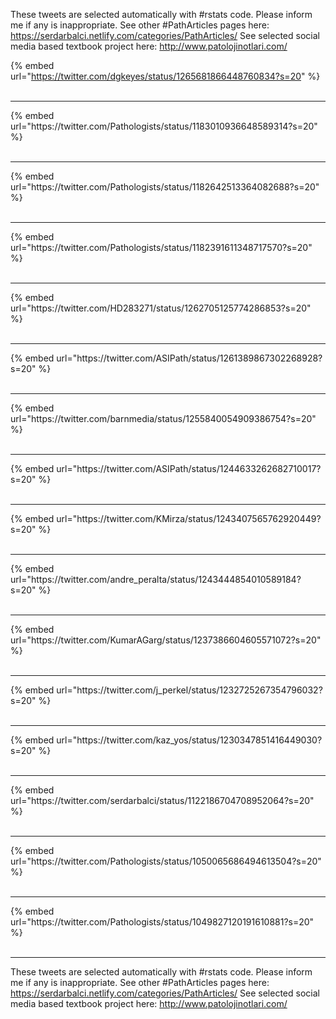 

These tweets are selected automatically with #rstats code. Please inform me if any is inappropriate.
See other #PathArticles pages here: https://serdarbalci.netlify.com/categories/PathArticles/ 
See selected social media based textbook project here: http://www.patolojinotlari.com/

{% embed url="https://twitter.com/dgkeyes/status/1265681866448760834?s=20" %}<br>
<br>
<hr>
{% embed url="https://twitter.com/Pathologists/status/1183010936648589314?s=20" %}<br>
<br>
<hr>
{% embed url="https://twitter.com/Pathologists/status/1182642513364082688?s=20" %}<br>
<br>
<hr>
{% embed url="https://twitter.com/Pathologists/status/1182391611348717570?s=20" %}<br>
<br>
<hr>
{% embed url="https://twitter.com/HD283271/status/1262705125774286853?s=20" %}<br>
<br>
<hr>
{% embed url="https://twitter.com/ASIPath/status/1261389867302268928?s=20" %}<br>
<br>
<hr>
{% embed url="https://twitter.com/barnmedia/status/1255840054909386754?s=20" %}<br>
<br>
<hr>
{% embed url="https://twitter.com/ASIPath/status/1244633262682710017?s=20" %}<br>
<br>
<hr>
{% embed url="https://twitter.com/KMirza/status/1243407565762920449?s=20" %}<br>
<br>
<hr>
{% embed url="https://twitter.com/andre_peralta/status/1243444854010589184?s=20" %}<br>
<br>
<hr>
{% embed url="https://twitter.com/KumarAGarg/status/1237386604605571072?s=20" %}<br>
<br>
<hr>
{% embed url="https://twitter.com/j_perkel/status/1232725267354796032?s=20" %}<br>
<br>
<hr>
{% embed url="https://twitter.com/kaz_yos/status/1230347851416449030?s=20" %}<br>
<br>
<hr>
{% embed url="https://twitter.com/serdarbalci/status/1122186704708952064?s=20" %}<br>
<br>
<hr>
{% embed url="https://twitter.com/Pathologists/status/1050065686494613504?s=20" %}<br>
<br>
<hr>
{% embed url="https://twitter.com/Pathologists/status/1049827120191610881?s=20" %}<br>
<br>
<hr>


These tweets are selected automatically with #rstats code. Please inform me if any is inappropriate.
See other #PathArticles pages here: https://serdarbalci.netlify.com/categories/PathArticles/ 
See selected social media based textbook project here: http://www.patolojinotlari.com/
